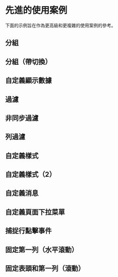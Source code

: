 <script setup>
import cusDisplayData from "../code/advance-examples/cus-display-data.vue";
import Filter from "../code/advance-examples/filter.vue";
import asyncFilter from "../code/advance-examples/async-filter.vue";
import catchRow  from "../code/advance-examples/catch-row.vue"
import filterInTable from "../code/advance-examples/filter-in-table.vue"
import fixedFirstColumn from "../code/advance-examples/fixed-first-column.vue"
import fixedHeaderAndFirstColumn from "../code/advance-examples/fixed-header-and-first-column.vue"
// import showControls from "../code/advance-examples/show-controls.vue"
import groupingWithToggle from "../code/advance-examples/grouping.vue"
import grouping from "../code/advance-examples/grouping2.vue"
import customizeStyle from "../code/advance-examples/custom-style.vue"
import customizeStyle2 from "../code/advance-examples/custom-style-2.vue"
import customizeMessages from "../code/advance-examples/cus-message.vue"
import customizePageDropdown from "../code/advance-examples/cus-page-drop.vue"

</script>

# 先進的使用案例

下面的示例旨在作為更高級和更複雜的使用案例的參考。

## 分組

<grouping/>

## 分組（帶切換）

<groupingWithToggle/>

## 自定義顯示數據

<cusDisplayData />

## 過濾

<Filter />

## 非同步過濾

<asyncFilter />

## 列過濾

<filterInTable />

## 自定義樣式

<customizeStyle/>

## 自定義樣式（2）

<customizeStyle2/>

## 自定義消息

<customizeMessages/>

## 自定義頁面下拉菜單

<customizePageDropdown/>

## 捕捉行點擊事件

<catchRow/>

## 固定第一列（水平滾動）

<fixedFirstColumn/>

## 固定表頭和第一列（滾動）

<fixedHeaderAndFirstColumn/>

<style>
.vtl-thead-th input{
    background-color: #fff;
}
</style>
